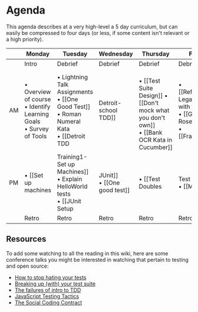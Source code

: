 # Agenda

This agenda describes at a very high-level a 5 day curriculum, but can easily be compressed to four days (or less, if some content isn't relevant or a high priority).

|         | Monday | Tuesday | Wednesday | Thursday | Friday |
| ------  | ------ | ------- | --------- | -------- | ------ |
| | Intro  |  Debrief |   Debrief   |  Debrief   | Debrief  |   
| AM  | • Overview of course <br> • Identify Learning Goals <br> • Survey of Tools  | • Lightning Talk Assignments <br> • [[One Good Test]] <br> • Roman Numeral Kata <br> • [[Detroit TDD|Detroit-school TDD]] | <br> • [[Test Suite Design]] • [[Don't mock what you don't own]] <br> • [[Bank OCR Kata in Cucumber]] | • [[Refactoring Legacy code with tests]] <br> • [[Gilded Rose Kata]] <br> • [[Frameworks|Testing and Application Frameworks]]  |  • Lightning Talks  <br> • Continuous Integration <br> • Quality automation |
| PM  | • [[Set up machines|Training1-Set up Machines]] <br> • Explain HelloWorld tests <br> • [[JUnit Setup|JUnit]] <br>  • [[One good test]] | • [[Test Doubles|Test Double]] <br> • [[Math Kata|Arithmetic Kata]] <br> • [[London TDD|London-school TDD]] <br> • [[Unusual Spending Kata]] <br> • [[Detroit vs. London]] | • [[Selenium Setup|Training1 Selenium Setup]] <br> • [Selenium TODO test](http://testdouble.github.io/todos/) (with and without Cucumber) <br> • [[SAFE tests]] <br> • Controlling Test Data <br> • [[Web tests selecting on text]] | • [[Code Retreat]] | Open Spaces Discussion |
|  | Retro  | Retro   | Retro     | Retro    | Retro  |

## Resources

To add some watching to all the reading in this wiki, here are some conference talks you might be interested in watching that pertain to testing and open source:

* [How to stop hating your tests](http://blog.testdouble.com/posts/2015-11-16-how-to-stop-hating-your-tests.html)
* [Breaking up (with) your test suite](http://blog.testdouble.com/posts/2014-05-25-breaking-up-with-your-test-suite.html)
* [The failures of intro to TDD](http://blog.testdouble.com/posts/2014-01-25-the-failures-of-intro-to-tdd.html)
* [JavaScript Testing Tactics](http://blog.testdouble.com/posts/2014-05-09-javascript-testing-tactics-lightning-edition.html)
* [The Social Coding Contract](http://blog.testdouble.com/posts/2014-12-02-the-social-coding-contract.html)